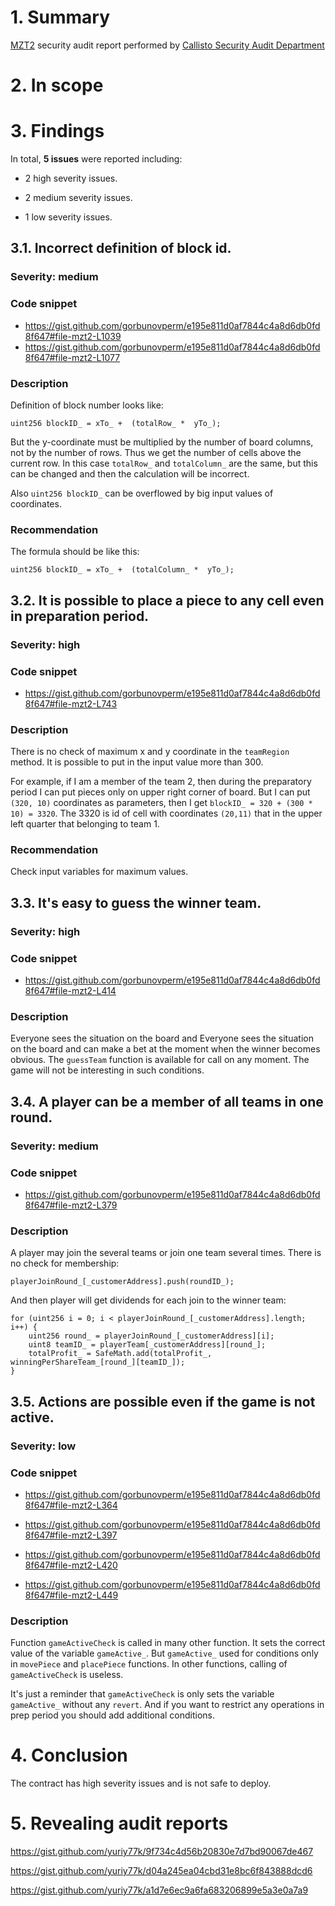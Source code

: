 # 1. Summary

[MZT2](https://gist.github.com/Mizhentaotuo/f16aeb6fc4f697e64a589a0cbeda5e58) security audit report performed by [Callisto Security Audit Department](https://github.com/EthereumCommonwealth/Auditing)

# 2. In scope

# 3. Findings

In total, **5 issues** were reported including:

- 2 high severity issues.

- 2 medium severity issues.

- 1 low severity issues.

## 3.1. Incorrect definition of block id.

### Severity: medium

### Code snippet

* https://gist.github.com/gorbunovperm/e195e811d0af7844c4a8d6db0fd8f647#file-mzt2-L1039
* https://gist.github.com/gorbunovperm/e195e811d0af7844c4a8d6db0fd8f647#file-mzt2-L1077

### Description

Definition of block number looks like:
```solidity
uint256 blockID_ = xTo_ +  (totalRow_ *  yTo_);
```
But the y-coordinate must be multiplied by the number of board columns, not by the number of rows. Thus we get the number of cells above the current row. In this case `totalRow_` and `totalColumn_` are the same, but this can be changed and then the calculation will be incorrect.

Also `uint256 blockID_` can be overflowed by big input values of coordinates.

### Recommendation

The formula should be like this:
```solidity
uint256 blockID_ = xTo_ +  (totalColumn_ *  yTo_);
```

## 3.2. It is possible to place a piece to any cell even in preparation period.

### Severity: high

### Code snippet

* https://gist.github.com/gorbunovperm/e195e811d0af7844c4a8d6db0fd8f647#file-mzt2-L743

### Description

There is no check of maximum x and y coordinate in the `teamRegion` method. It is possible to put in the input value more than 300.

For example, if I am a member of the team 2, then during the preparatory period I can put pieces only on upper right corner of board. But I can put `(320, 10)` coordinates as parameters, then I get `blockID_ = 320 + (300 * 10) = 3320`. The 3320 is id of cell with coordinates `(20,11)` that in the upper left quarter that belonging to team 1.

### Recommendation

Check input variables for maximum values.


## 3.3. It's easy to guess the winner team.

### Severity: high

### Code snippet

  * https://gist.github.com/gorbunovperm/e195e811d0af7844c4a8d6db0fd8f647#file-mzt2-L414

### Description

Everyone sees the situation on the board and Everyone sees the situation on the board and can make a bet at the moment when the winner becomes obvious. The `guessTeam` function is available for call on any moment. The game will not be interesting in such conditions.

## 3.4. A player can be a member of all teams in one round.

### Severity: medium

### Code snippet

  * https://gist.github.com/gorbunovperm/e195e811d0af7844c4a8d6db0fd8f647#file-mzt2-L379

### Description

A player may join the several teams or join one team several times. There is no check for membership:
```solidity
playerJoinRound_[_customerAddress].push(roundID_);
```
And then player will get dividends for each join to the winner team:
```solidity
for (uint256 i = 0; i < playerJoinRound_[_customerAddress].length; i++) {
    uint256 round_ = playerJoinRound_[_customerAddress][i];
    uint8 teamID_ = playerTeam[_customerAddress][round_];
    totalProfit_ = SafeMath.add(totalProfit_, winningPerShareTeam_[round_][teamID_]);
}
```

## 3.5. Actions are possible even if the game is not active.

### Severity: low

### Code snippet

* https://gist.github.com/gorbunovperm/e195e811d0af7844c4a8d6db0fd8f647#file-mzt2-L364

* https://gist.github.com/gorbunovperm/e195e811d0af7844c4a8d6db0fd8f647#file-mzt2-L397

* https://gist.github.com/gorbunovperm/e195e811d0af7844c4a8d6db0fd8f647#file-mzt2-L420

* https://gist.github.com/gorbunovperm/e195e811d0af7844c4a8d6db0fd8f647#file-mzt2-L449

### Description

Function `gameActiveCheck` is called in many other function. It sets the correct value of the variable `gameActive_`. But `gameActive_` used for conditions only in `movePiece` and `placePiece` functions. In other functions, calling of `gameActiveCheck` is useless.

It's just a reminder that `gameActiveCheck` is only sets the variable `gameActive_` without any `revert`. And if you want to restrict any operations in prep period you should add additional conditions.


# 4. Conclusion

The contract has high severity issues and is not safe to deploy.

# 5. Revealing audit reports

https://gist.github.com/yuriy77k/9f734c4d56b20830e7d7bd90067de467

https://gist.github.com/yuriy77k/d04a245ea04cbd31e8bc6f843888dcd6

https://gist.github.com/yuriy77k/a1d7e6ec9a6fa683206899e5a3e0a7a9

